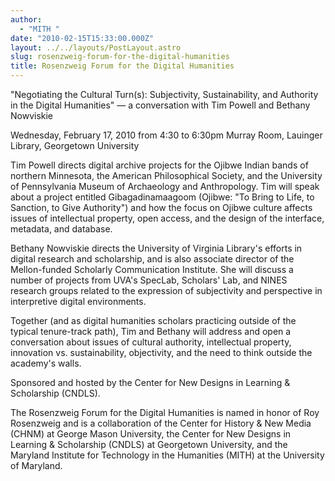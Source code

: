 ```yaml
---
author:
  - "MITH "
date: "2010-02-15T15:33:00.000Z"
layout: ../../layouts/PostLayout.astro
slug: rosenzweig-forum-for-the-digital-humanities
title: Rosenzweig Forum for the Digital Humanities
---
```


"Negotiating the Cultural Turn(s): Subjectivity, Sustainability, and Authority in the Digital Humanities" — a conversation with Tim Powell and Bethany Nowviskie

Wednesday, February 17, 2010 from 4:30 to 6:30pm Murray Room, Lauinger Library, Georgetown University

Tim Powell directs digital archive projects for the Ojibwe Indian bands of northern Minnesota, the American Philosophical Society, and the University of Pennsylvania Museum of Archaeology and Anthropology. Tim will speak about a project entitled Gibagadinamaagoom (Ojibwe: "To Bring to Life, to Sanction, to Give Authority") and how the focus on Ojibwe culture affects issues of intellectual property, open access, and the design of the interface, metadata, and database.

Bethany Nowviskie directs the University of Virginia Library's efforts in digital research and scholarship, and is also associate director of the Mellon-funded Scholarly Communication Institute. She will discuss a number of projects from UVA's SpecLab, Scholars' Lab, and NINES research groups related to the expression of subjectivity and perspective in interpretive digital environments.

Together (and as digital humanities scholars practicing outside of the typical tenure-track path), Tim and Bethany will address and open a conversation about issues of cultural authority, intellectual property, innovation vs. sustainability, objectivity, and the need to think outside the academy's walls.

Sponsored and hosted by the Center for New Designs in Learning & Scholarship (CNDLS).

The Rosenzweig Forum for the Digital Humanities is named in honor of Roy Rosenzweig and is a collaboration of the Center for History & New Media (CHNM) at George Mason University, the Center for New Designs in Learning & Scholarship (CNDLS) at Georgetown University, and the Maryland Institute for Technology in the Humanities (MITH) at the University of Maryland.
